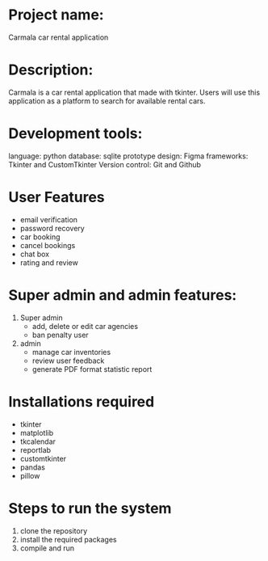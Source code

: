 # Project name: 
Carmala car rental application

# Description:
Carmala is a car rental application that made with tkinter. Users will use this application as a platform to search for available rental cars. 

# Development tools:
language: python
database: sqlite
prototype design: Figma
frameworks: Tkinter and CustomTkinter
Version control: Git and Github

# User Features
- email verification
- password recovery
- car booking
- cancel bookings
- chat box
- rating and review

# Super admin and admin features:
1. Super admin
   - add, delete or edit car agencies
   - ban penalty user
2. admin
   - manage car inventories
   - review user feedback
   - generate PDF format statistic report

# Installations required
- tkinter
- matplotlib
- tkcalendar
- reportlab
- customtkinter
- pandas
- pillow

# Steps to run the system
1. clone the repository
2. install the required packages
4. compile and run

